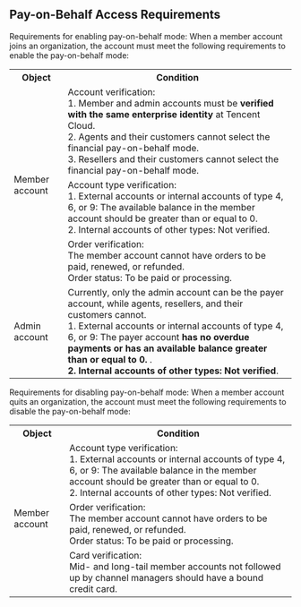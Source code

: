 ## Pay-on-Behalf Access Requirements

Requirements for enabling pay-on-behalf mode: When a member account joins an organization, the account must meet the following requirements to enable the pay-on-behalf mode:

<table>
  <tr>
  <th><b>Object</b></th>
  <th><b>Condition</b></th>
    </tr>
   <tr>
      <td rowspan=3>Member account</td>
    <td>Account verification: <br/>1. Member and admin accounts must be <b>verified with the same enterprise identity</b> at Tencent Cloud. <br/>2. Agents and their customers cannot select the financial pay-on-behalf mode. <br/>3. Resellers and their customers cannot select the financial pay-on-behalf mode.</td>
   </tr>
   <tr>  
	<td>Account type verification: <br/>1. External accounts or internal accounts of type 4, 6, or 9: The available balance in the member account should be greater than or equal to 0. <br/>2. Internal accounts of other types: Not verified.</td>
	</tr>
	<tr>  
	<td>Order verification: <br/>The member account cannot have orders to be paid, renewed, or refunded. <br/>Order status: To be paid or processing.</td>
	</tr>
	<tr>
	<td>Admin account</td>
	<td>Currently, only the admin account can be the payer account, while agents, resellers, and their customers cannot. <br/>1. External accounts or internal accounts of type 4, 6, or 9: The payer account <b>has no overdue payments or has an available balance greater than or equal to 0. </b>.<br/><b>2. Internal accounts of other types: Not verified</b>.</td>
	</tr>
	<tr>
</table>



Requirements for disabling pay-on-behalf mode: When a member account quits an organization, the account must meet the following requirements to disable the pay-on-behalf mode:

<table>
  <tr>
  <th><b>Object</b></th>
  <th><b>Condition</b></th>
    </tr>
   <tr>
      <td rowspan=3>Member account</td>
    <td>Account type verification: <br/>1. External accounts or internal accounts of type 4, 6, or 9: The available balance in the member account should be greater than or equal to 0. <br/>2. Internal accounts of other types: Not verified.</td>
   </tr>
   <tr>  
	<td>Order verification: <br/>The member account cannot have orders to be paid, renewed, or refunded. <br/>Order status: To be paid or processing.</td>
	</tr>
	<tr>  
	<td>Card verification: <br/>Mid- and long-tail member accounts not followed up by channel managers should have a bound credit card.</td>
	</tr>
</table>

